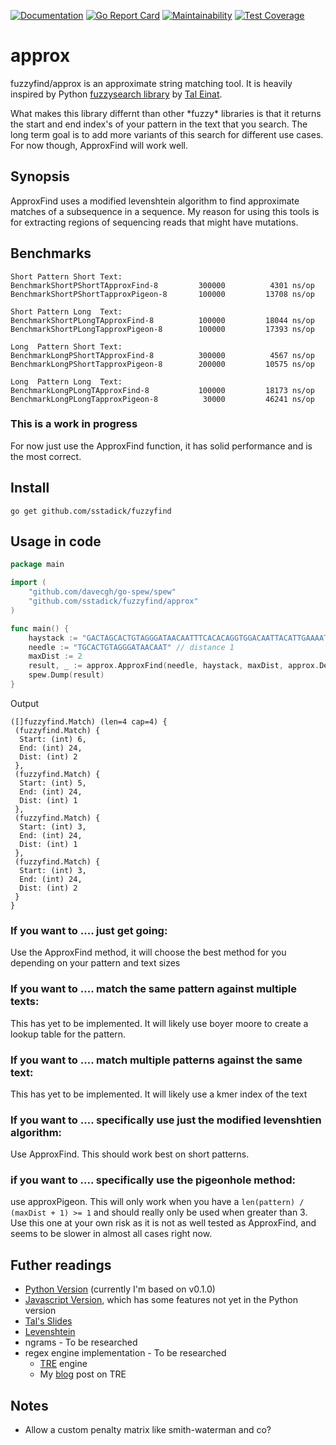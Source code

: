 [![Documentation](https://godoc.org/github.com/sstadick/fuzzyfind?status.svg)](http://godoc.org/github.com/sstadick/fuzzyfind)
[![Go Report Card](https://goreportcard.com/badge/github.com/sstadick/fuzzyfind)](https://goreportcard.com/report/github.com/sstadick/fuzzyfind)
[![Maintainability](https://api.codeclimate.com/v1/badges/15d5ff1cb3d07eca8b4f/maintainability)](https://codeclimate.com/github/sstadick/fuzzyfind/maintainability)
[![Test Coverage](https://api.codeclimate.com/v1/badges/15d5ff1cb3d07eca8b4f/test_coverage)](https://codeclimate.com/github/sstadick/fuzzyfind/test_coverage)

# approx
fuzzyfind/approx is an approximate string matching tool. It is heavily inspired by Python [fuzzysearch library](https://github.com/taleinat/fuzzysearch/blob/v0.1.0/fuzzysearch/fuzzysearch.py) by [Tal Einat](https://github.com/taleinat).

What makes this library differnt than other \*fuzzy\* libraries is that it returns the start and end index's of your pattern in the text that you search. The long term goal is to add more variants of this search for different use cases. For now though, ApproxFind will work well.

## Synopsis
ApproxFind uses a modified levenshtein algorithm to find approximate matches of a subsequence in a sequence. My reason for using this tools is for extracting regions of sequencing reads that might have mutations. 


## Benchmarks
```
Short Pattern Short Text:
BenchmarkShortPShortTApproxFind-8    	  300000	      4301 ns/op
BenchmarkShortPShortTapproxPigeon-8   	  100000	     13708 ns/op

Short Pattern Long  Text:
BenchmarkShortPLongTApproxFind-8     	  100000	     18044 ns/op
BenchmarkShortPLongTapproxPigeon-8    	  100000	     17393 ns/op

Long  Pattern Short Text:
BenchmarkLongPShortTApproxFind-8     	  300000	      4567 ns/op
BenchmarkLongPShortTapproxPigeon-8    	  200000	     10575 ns/op

Long  Pattern Long  Text:
BenchmarkLongPLongTApproxFind-8      	  100000	     18173 ns/op
BenchmarkLongPLongTapproxPigeon-8     	   30000	     46241 ns/op

```

### This is a work in progress
For now just use the ApproxFind function, it has solid performance and is the most correct.

## Install
`go get github.com/sstadick/fuzzyfind`

## Usage in code
```Go
package main

import (
	"github.com/davecgh/go-spew/spew"
	"github.com/sstadick/fuzzyfind/approx"
)

func main() {
	haystack := "GACTAGCACTGTAGGGATAACAATTTCACACAGGTGGACAATTACATTGAAAATCACAGATTGGTCACACACACATTGGACATACATAGAAACACACACACATACATTAGATACGAACATAGAAACACACATTAGACGCGTACATAGACACAAACACATTGACAGGCAGTTCAGATGATGACGCCCGACTGATACTCGCGTAGTCGTGGGAGGCAAGGCACACAGGGGATAGG"
	needle := "TGCACTGTAGGGATAACAAT" // distance 1
	maxDist := 2
	result, _ := approx.ApproxFind(needle, haystack, maxDist, approx.DefaultOptions)
	spew.Dump(result)
}
```

Output

```
([]fuzzyfind.Match) (len=4 cap=4) {
 (fuzzyfind.Match) {
  Start: (int) 6,
  End: (int) 24,
  Dist: (int) 2
 },
 (fuzzyfind.Match) {
  Start: (int) 5,
  End: (int) 24,
  Dist: (int) 1
 },
 (fuzzyfind.Match) {
  Start: (int) 3,
  End: (int) 24,
  Dist: (int) 1
 },
 (fuzzyfind.Match) {
  Start: (int) 3,
  End: (int) 24,
  Dist: (int) 2
 }
}
```

### If you want to .... just get going:
Use the ApproxFind method, it will choose the best method for you depending on your pattern and text sizes

### If you want to .... match the same pattern against multiple texts:
This has yet to be implemented. It will likely use boyer moore to create a lookup table for the pattern.

### If you want to .... match multiple patterns against the same text:
This has yet to be implemented. It will likely use a kmer index of the text

### If you want to .... specifically use just the modified levenshtien algorithm:
Use ApproxFind. This should work best on short patterns.

### if you want to .... specifically use the pigeonhole method:
use approxPigeon. This will only work when you have a `len(pattern) / (maxDist + 1) >= 1` and should really only be used when greater than 3. Use this one at your own risk as it is not as well tested as ApproxFind, and seems to be slower in almost all cases right now.

## Futher readings
- [Python Version](https://github.com/taleinat/fuzzysearch) (currently I'm based on v0.1.0)
- [Javascript Version](https://github.com/taleinat/levenshtein-search), which has some features not yet in the Python version
- [Tal's Slides](https://taleinat.github.io/playing_with_cython/)
- [Levenshtein](https://en.wikipedia.org/wiki/Levenshtein_distance)
- ngrams - To be researched
- regex engine implementation - To be researched
  - [TRE](https://laurikari.net/tre/) engine
  - My [blog](https://ducktape.blot.im/tre-a-regex-engine-with-approximate-matching) post on TRE

## Notes
- Allow a custom penalty matrix like smith-waterman and co?
